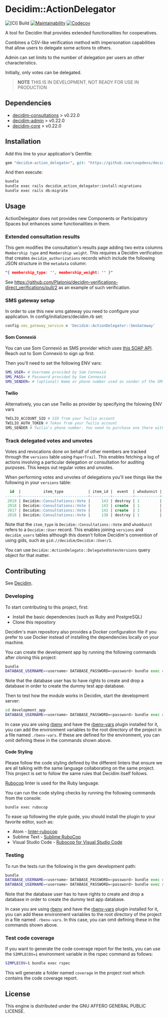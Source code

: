 # Decidim::ActionDelegator

![[CI] Build](https://github.com/coopdevs/decidim-module-action_delegator/workflows/%5BCI%5D%20Build/badge.svg)
[![Maintainability](https://api.codeclimate.com/v1/badges/6ec3c39e8dc2075808e1/maintainability)](https://codeclimate.com/github/coopdevs/decidim-module-action_delegator/maintainability)
[![Codecov](https://codecov.io/gh/coopdevs/decidim-module-action_delegator/branch/master/graph/badge.svg)](https://codecov.io/gh/coopdevs/decidim-module-action_delegator)


A tool for Decidim that provides extended functionalities for cooperatives.

Combines a CSV-like verification method with impersonation capabilities that allow users to delegate some actions to others.

Admin can set limits to the number of delegation per users an other characteristics.

Initially, only votes can be delegated.

> **NOTE** THIS IS IN DEVELOPMENT, NOT READY FOR USE IN PRODUCTION

## Dependencies

* [decidim-consultations](https://github.com/decidim/decidim/tree/master/decidim-consultations) > v0.22.0
* [decidim-admin](https://github.com/decidim/decidim/tree/master/decidim-admin) > v0.22.0
* [decidim-core](https://github.com/decidim/decidim/tree/master/decidim-core) > v0.22.0

## Installation

Add this line to your application's Gemfile:

```ruby
gem "decidim-action_delegator", git: "https://github.com/coopdevs/decidim-module-action_delegator"
```

And then execute:

```bash
bundle
bundle exec rails decidim_action_delegator:install:migrations
bundle exec rails db:migrate
```

## Usage

ActionDelegator does not provides new Components or Participatory Spaces but enhances some functionalities in them.

### Extended consultation results

This gem modifies the consultation's results page adding two extra columns
`Membership type` and `Membership weight`. This requires a Decidim verification
that creates `decidim_authorizations` records which include the following JSON
structure in the `metadata` column:

```json
"{ membership_type: '', membership_weight: '' }"
```

See https://github.com/Platoniq/decidim-verifications-direct_verifications/pull/2
as an example of such verification.

### SMS gateway setup

In order to use this new sms gateway you need to configure your application. In config/initializers/decidim.rb set:

```ruby
config.sms_gateway_service = 'Decidim::ActionDelegator::SmsGateway'

```
#### Som Connexió

You can use Som Connexió as SMS provider which uses [this SOAP API](https://websms.masmovil.com/api_php/smsvirtual.wsdl). Reach out to Som Connexió to sign up first.

Then you'll need to set the following ENV vars:

```bash
SMS_USER= # Username provided by Som Connexió
SMS_PASS= # Password provided by Som Connexió
SMS_SENDER= # (optional) Name or phone number used as sender of the SMS
```

#### Twilio

Alternatively, you can use Twilio as provider by specifying the folowing ENV vars

```bash
TWILIO_ACCOUNT_SID # SID from your Twilio account
TWILIO_AUTH_TOKEN # Token from your Twilio account
SMS_SENDER # Twilio's phone number. You need to purchase one there with SMS capability.
```

### Track delegated votes and unvotes

Votes and revocations done on behalf of other members are tracked through the
`versions` table using `PaperTrail`. This enables fetching a log of actions
involving a particular delegation or consultation for auditing purposes. This
keeps out regular votes and unvotes.

When performing votes and unvotes of delegations you'll see things like the
following in your `versions` table:

```sql
  id  |          item_type           | item_id |  event  | whodunnit | decidim_action_delegator_delegation_id 
------+------------------------------+---------+---------+-----------+----------------------------------------
 2019 | Decidim::Consultations::Vote |     143 | destroy | 1         |                                     22
 2018 | Decidim::Consultations::Vote |     143 | create  | 1         |                                     22
 2017 | Decidim::Consultations::Vote |     142 | create  | 1         |                                     23
 2016 | Decidim::Consultations::Vote |     138 | destroy | 1         |                                     23
```

Note that the `item_type` is `Decidim::Consultations::Vote` and `whoddunit`
refers to a `Decidim::User` record. This enables joining `versions` and
`decidim_users` tables although this doesn't follow Decidim's convention of
using gids, such as `gid://decidim/Decidim::User/1`.

You can use `Decidim::ActionDelegato::DelegatedVotesVersions` query object for
that matter.

## Contributing

See [Decidim](https://github.com/decidim/decidim).

### Developing

To start contributing to this project, first:

- Install the basic dependencies (such as Ruby and PostgreSQL)
- Clone this repository

Decidim's main repository also provides a Docker configuration file if you
prefer to use Docker instead of installing the dependencies locally on your
machine.

You can create the development app by running the following commands after
cloning this project:

```bash
bundle
DATABASE_USERNAME=<username> DATABASE_PASSWORD=<password> bundle exec rake development_app
```

Note that the database user has to have rights to create and drop a database in
order to create the dummy test app database.

Then to test how the module works in Decidim, start the development server:

```bash
cd development_app
DATABASE_USERNAME=<username> DATABASE_PASSWORD=<password> bundle exec rails s
```

In case you are using [rbenv](https://github.com/rbenv/rbenv) and have the
[rbenv-vars](https://github.com/rbenv/rbenv-vars) plugin installed for it, you
can add the environment variables to the root directory of the project in a file
named `.rbenv-vars`. If these are defined for the environment, you can omit
defining these in the commands shown above.

#### Code Styling

Please follow the code styling defined by the different linters that ensure we
are all talking with the same language collaborating on the same project. This
project is set to follow the same rules that Decidim itself follows.

[Rubocop](https://rubocop.readthedocs.io/) linter is used for the Ruby language.

You can run the code styling checks by running the following commands from the
console:

```
bundle exec rubocop
```

To ease up following the style guide, you should install the plugin to your
favorite editor, such as:

- Atom - [linter-rubocop](https://atom.io/packages/linter-rubocop)
- Sublime Text - [Sublime RuboCop](https://github.com/pderichs/sublime_rubocop)
- Visual Studio Code - [Rubocop for Visual Studio Code](https://github.com/misogi/vscode-ruby-rubocop)

### Testing

To run the tests run the following in the gem development path:

```bash
bundle
DATABASE_USERNAME=<username> DATABASE_PASSWORD=<password> bundle exec rake test_app
DATABASE_USERNAME=<username> DATABASE_PASSWORD=<password> bundle exec rspec
```

Note that the database user has to have rights to create and drop a database in
order to create the dummy test app database.

In case you are using [rbenv](https://github.com/rbenv/rbenv) and have the
[rbenv-vars](https://github.com/rbenv/rbenv-vars) plugin installed for it, you
can add these environment variables to the root directory of the project in a
file named `.rbenv-vars`. In this case, you can omit defining these in the
commands shown above.

### Test code coverage

If you want to generate the code coverage report for the tests, you can use
the `SIMPLECOV=1` environment variable in the rspec command as follows:

```bash
SIMPLECOV=1 bundle exec rspec
```

This will generate a folder named `coverage` in the project root which contains
the code coverage report.

## License

This engine is distributed under the GNU AFFERO GENERAL PUBLIC LICENSE.

